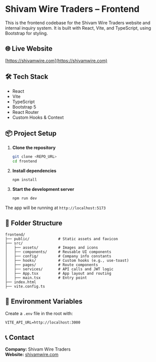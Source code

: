 # Shivam Wire Traders – Frontend

This is the frontend codebase for the Shivam Wire Traders website and internal inquiry system. It is built with React, Vite, and TypeScript, using Bootstrap for styling.

## 🌐 Live Website

[https://shivamwire.com](https://shivamwire.com)

## 🛠️ Tech Stack

- React
- Vite
- TypeScript
- Bootstrap 5
- React Router
- Custom Hooks & Context

## 📦 Project Setup

1. **Clone the repository**
   ```bash
   git clone <REPO_URL>
   cd frontend
   ```

2. **Install dependencies**
   ```bash
   npm install
   ```

3. **Start the development server**
   ```bash
   npm run dev
   ```

The app will be running at `http://localhost:5173`

## 📁 Folder Structure

```
frontend/
├── public/             # Static assets and favicon
├── src/
│   ├── assets/         # Images and icons
│   ├── components/     # Reusable UI components
│   ├── config/         # Company info constants
│   ├── hooks/          # Custom hooks (e.g., use-toast)
│   ├── pages/          # Route components
│   ├── services/       # API calls and JWT logic
│   ├── App.tsx         # App layout and routing
│   ├── main.tsx        # Entry point
├── index.html
├── vite.config.ts
```

## 🔐 Environment Variables

Create a `.env` file in the root with:

```
VITE_API_URL=http://localhost:3000
```

## 📞 Contact

**Company:** Shivam Wire Traders  
**Website:** [shivamwire.com](https://shivamwire.com)
